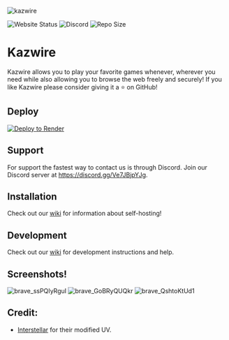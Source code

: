 ![kazwire](https://socialify.git.ci/whos-evan/kazwire/image?description=1&forks=1&issues=1&language=1&logo=https%3A%2F%2Fkazwire.com%2Flogo.png&name=1&owner=1&pattern=Solid&pulls=1&stargazers=1&theme=Dark)

![Website Status](https://img.shields.io/website?down_color=red&down_message=offline&style=for-the-badge&up_color=green&up_message=online&url=https%3A%2F%2Fkazwire.com)  ![Discord](https://img.shields.io/discord/785577600219086881?style=for-the-badge) ![Repo Size](https://img.shields.io/github/repo-size/whos-evan/kazwire?style=for-the-badge)

# Kazwire
Kazwire allows you to play your favorite games whenever, wherever you need while also allowing you to browse the web freely and securely! If you like Kazwire please consider giving it a ⭐ on GitHub!

## Deploy
<a href="https://render.com/deploy?repo=https://github.com/Kito1510/kazwire/">
<img src="https://render.com/images/deploy-to-render-button.svg" alt="Deploy to Render">
</a>

## Support
For support the fastest way to contact us is through Discord. Join our Discord server at https://discord.gg/Ve7JBjpYJg.

## Installation
Check out our [wiki](https://github.com/whos-evan/kazwire/wiki) for information about self-hosting!

## Development
Check out our [wiki](https://github.com/whos-evan/kazwire/wiki) for development instructions and help.

## Screenshots!
![brave_ssPQIyRguI](https://user-images.githubusercontent.com/72959444/212424732-bd5f40bf-0f2e-4bb7-ab52-2f5834f49a0a.png)
![brave_GoBRyQUQkr](https://user-images.githubusercontent.com/72959444/212424742-c86a73e0-be9c-4d70-b9ae-47f68adeb736.png)
![brave_QshtoKtUd1](https://user-images.githubusercontent.com/72959444/212424747-7056dc96-0e39-49a8-ae2d-29d74fdcf8db.png)

## Credit:
- [Interstellar](https://github.com/InterstellarNetwork/Interstellar) for their modified UV.
